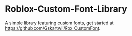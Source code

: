 # Roblox-Custom-Font-Library
A simple library featuring custom fonts, get started at https://github.com/Gskartwii/Rbx_CustomFont.
